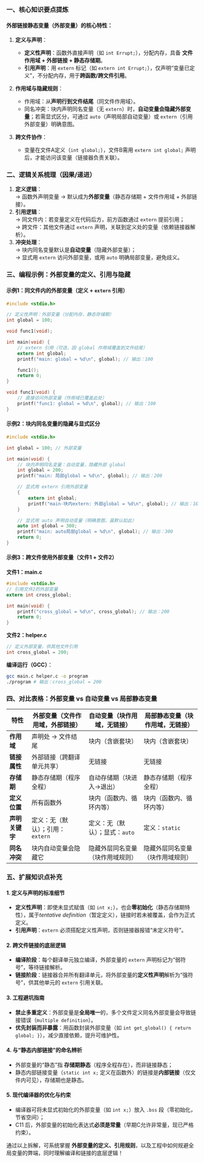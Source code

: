 ### 一、核心知识要点提炼  
#### 外部链接静态变量（外部变量）的核心特性：  
1. **定义与声明**：  
   - **定义性声明**：函数外直接声明（如 `int Errupt;`），分配内存，具备 **文件作用域 + 外部链接 + 静态存储期**。  
   - **引用声明**：用 `extern` 标记（如 `extern int Errupt;`），仅声明“变量已定义”，不分配内存，用于**跨函数/跨文件引用**。  

2. **作用域与隐藏规则**：  
   - 作用域：从**声明行到文件结尾**（同文件作用域）。  
   - 同名冲突：块内声明同名变量（无 `extern`）时，**自动变量会隐藏外部变量**；若需显式区分，可通过 `auto`（声明局部自动变量）或 `extern`（引用外部变量）明确意图。  

3. **跨文件协作**：  
   - 变量在文件A定义（`int global;`），文件B需用 `extern int global;` 声明后，才能访问该变量（链接器负责关联）。  


### 二、逻辑关系梳理（因果/递进）  
1. **定义逻辑**：  
   → 函数外声明变量 → 默认成为**外部变量**（静态存储期 + 文件作用域 + 外部链接）。  
2. **引用逻辑**：  
   → 同文件内：若变量定义在代码后方，前方函数通过 `extern` 提前引用；  
   → 跨文件：其他文件通过 `extern` 声明，关联到定义处的变量（依赖链接器解析）。  
3. **冲突处理**：  
   → 块内同名变量默认是**自动变量**（隐藏外部变量）；  
   → 显式用 `extern` 访问外部变量，或用 `auto` 明确局部变量，避免歧义。  


### 三、编程示例：外部变量的定义、引用与隐藏  
#### 示例1：同文件内的外部变量（定义 + `extern` 引用）  
```c
#include <stdio.h>

// 定义性声明：外部变量（分配内存，静态存储期）
int global = 100; 

void func1(void);

int main(void) {
    // extern 引用（可选，因 global 作用域覆盖到文件结尾）
    extern int global; 
    printf("main: global = %d\n", global); // 输出：100

    func1();
    return 0;
}

void func1(void) {
    // 直接访问外部变量（作用域已覆盖此处）
    printf("func1: global = %d\n", global); // 输出：100
}
```  

#### 示例2：块内同名变量的隐藏与显式区分  
```c
#include <stdio.h>

int global = 100; // 外部变量

int main(void) {
    // 块内声明同名变量：自动变量，隐藏外部 global
    int global = 200; 
    printf("main: 局部global = %d\n", global); // 输出：200

    // 显式用 extern 引用外部变量
    {
        extern int global; 
        printf("main-块内extern: 外部global = %d\n", global); // 输出：100
    }

    // 显式用 auto 声明自动变量（明确意图，虽默认如此）
    auto int global = 300; 
    printf("main: auto局部global = %d\n", global); // 输出：300
    return 0;
}
```  

#### 示例3：跨文件使用外部变量（文件1 + 文件2）  
**文件1：main.c**  
```c
#include <stdio.h>
// 引用文件2的外部变量
extern int cross_global; 

int main(void) {
    printf("cross_global = %d\n", cross_global); // 输出：200
    return 0;
}
```  

**文件2：helper.c**  
```c
// 定义外部变量，供其他文件引用
int cross_global = 200; 
```  

**编译运行（GCC）**：  
```bash
gcc main.c helper.c -o program  
./program # 输出：cross_global = 200  
```  


### 四、对比表格：外部变量 vs 自动变量 vs 局部静态变量  

| **特性**       | 外部变量（文件作用域，外部链接） | 自动变量（块作用域，无链接）    | 局部静态变量（块作用域，无链接） |  
|----------------|----------------------------------|---------------------------------|----------------------------------|  
| **作用域**     | 声明处 → 文件结尾               | 块内（含嵌套块）                | 块内（含嵌套块）                 |  
| **链接属性**   | 外部链接（跨翻译单元共享）       | 无链接                         | 无链接                          |  
| **存储期**     | 静态存储期（程序全程）           | 自动存储期（块进入→退出）       | 静态存储期（程序全程）           |  
| **定义位置**   | 所有函数外                      | 块内（函数内、循环内等）        | 块内（函数内、循环内等）         |  
| **声明关键字** | 定义：无（默认）；引用：`extern` | 定义：无（默认）；显式：`auto`  | 定义：`static`                   |  
| **同名冲突**   | 块内自动变量会隐藏它             | 隐藏外层同名变量（块作用域规则） | 隐藏外层同名变量（块作用域规则）  |  


### 五、扩展知识点补充  

#### 1. **定义与声明的标准细节**  
- **定义性声明**：即使未显式赋值（如 `int x;`），也会**零初始化**（静态存储期特性），属于*tentative definition*（暂定定义），链接时若未被覆盖，会作为正式定义。  
- **引用声明**：`extern` 必须搭配定义性声明，否则链接器报错“未定义符号”。  

#### 2. **跨文件链接的底层逻辑**  
- **编译阶段**：每个翻译单元独立编译，外部变量的 `extern` 声明标记为“弱符号”，等待链接解析。  
- **链接阶段**：链接器合并所有翻译单元，将外部变量的**定义性声明**解析为“强符号”，供其他单元的 `extern` 引用关联。  

#### 3. **工程避坑指南**  
- **禁止多重定义**：外部变量是**全局唯一**的，多个文件定义同名外部变量会导致链接错误（`multiple definition`）。  
- **优先封装而非暴露**：用函数封装外部变量（如 `int get_global() { return global; }`），减少直接依赖，提升可维护性。  

#### 4. **与“静态内部链接”的命名辨析**  
- 外部变量的“静态”指 **存储期静态**（程序全程存在），而非链接静态；  
- 静态内部链接变量（`static int x;` 定义在函数外）的链接是**内部链接**（仅文件内可见），存储期也是静态。  

#### 5. **现代编译器的优化与约束**  
- 编译器可将未显式初始化的外部变量（如 `int x;`）放入 `.bss` 段（零初始化，节省空间）；  
- C11 后，外部变量的初始化表达式**必须是常量**（早期C允许非常量，现已严格约束）。  




通过以上拆解，可系统掌握 **外部变量的定义、引用规则**，以及工程中如何规避全局变量的弊端，同时理解编译和链接的底层逻辑！